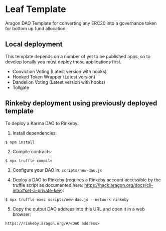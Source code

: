# Leaf Template

Aragon DAO Template for converting any ERC20 into a governance token for bottom up fund allocation. 

## Local deployment

This template depends on a number of yet to be published apps, so to develop locally you must deploy those applications first.

*  Conviction Voting (Latest version with hooks)
*  Hooked Token Wrapper (Latest version)
*  Dandelion Voting (Latest version with hooks)
*  Tollgate

## Rinkeby deployment using previously deployed template

To deploy a Karma DAO to Rinkeby:

1) Install dependencies:
```
$ npm install
```

2) Compile contracts:
```
$ npx truffle compile
```

3) Configure your DAO in: `scripts/new-dao.js`

4) Deploy a DAO to Rinkeby (requires a Rinkeby account accessible by the truffle script as documented here:
https://hack.aragon.org/docs/cli-intro#set-a-private-key):
```
$ npx truffle exec scripts/new-dao.js --network rinkeby
```

5) Copy the output DAO address into this URL and open it in a web browser:
```
https://rinkeby.aragon.org/#/<DAO address>
```
